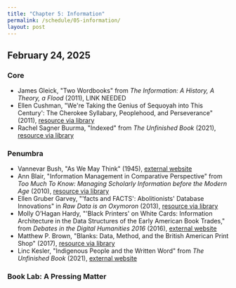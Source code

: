 ```yaml
---
title: "Chapter 5: Information"
permalink: /schedule/05-information/
layout: post
---
```


## February 24, 2025

### Core

+ James Gleick, "Two Wordbooks" from _The Information: A History, A Theory, a Flood_ (2011), LINK NEEDED
+ Ellen Cushman, "We're Taking the Genius of Sequoyah into This Century': The Cherokee Syllabary, Peoplehood, and Perseverance" (2011), [resource via library](https://muse-jhu-edu.proxy2.library.illinois.edu/article/434807)
+ Rachel Sagner Buurma, "Indexed" from _The Unfinished Book_ (2021), [resource via library](https://www-oxfordhandbooks-com.proxy2.library.illinois.edu/view/10.1093/oxfordhb/9780198830801.001.0001/oxfordhb-9780198830801-e-27)

### Penumbra

+ Vannevar Bush, "As We May Think" (1945), [external website](https://www.theatlantic.com/magazine/archive/1945/07/as-we-may-think/303881/)
+ Ann Blair, "Information Management in Comparative Perspective" from _Too Much To Know: Managing Scholarly Information before the Modern Age_ (2010), [resource via library](https://www.jstor.org/stable/j.ctt1nptsm.7)
+ Ellen Gruber Garvey, "'facts and FACTS': Abolitionists' Database Innovations" in _Raw Data is an Oxymoron_ (2013), [resource via library](https://ieeexplore-ieee-org.proxy2.library.illinois.edu/book/6451327)
+ Molly O’Hagan Hardy, "'Black Printers' on White Cards: Information Architecture in the Data Structures of the Early American Book Trades," from _Debates in the Digital Humanities 2016_ (2016), [external website](http://dhdebates.gc.cuny.edu/debates/text/82)
+ Matthew P. Brown, "Blanks: Data, Method, and the British American Print Shop" (2017), [resource via library](https://muse-jhu-edu.proxy2.library.illinois.edu/article/659831)
+ Linc Kesler, "Indigenous People and the Written Word" from _The Unfinished Book_ (2021), [external website](https://www-oxfordhandbooks-com.proxy2.library.illinois.edu/view/10.1093/oxfordhb/9780198830801.001.0001/oxfordhb-9780198830801-e-33)


### Book Lab: A Pressing Matter